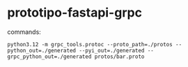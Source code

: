 # prototipo-fastapi-grpc

commands: 
```shell
python3.12 -m grpc_tools.protoc --proto_path=./protos --python_out=./generated --pyi_out=./generated --grpc_python_out=./generated protos/bar.proto
```